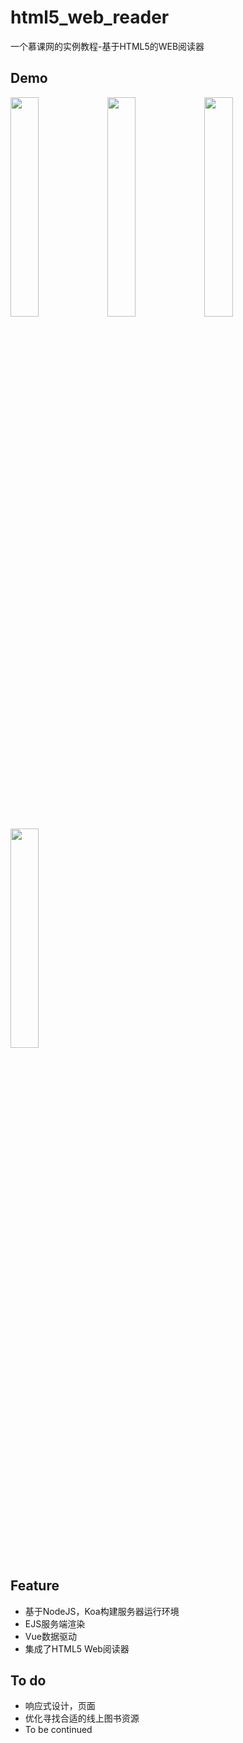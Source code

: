 # html5_web_reader
一个慕课网的实例教程-基于HTML5的WEB阅读器

## Demo
<img src="https://github.com/littlewin-wang/html5_web_reader/blob/master/preview/index.png?raw=true" width="30%" height="30%">
<img src="https://github.com/littlewin-wang/html5_web_reader/blob/master/preview/bookshelf.png?raw=true" width="30%" height="30%">
<img src="https://github.com/littlewin-wang/html5_web_reader/blob/master/preview/rank.png?raw=true" width="30%" height="30%">
<img src="https://github.com/littlewin-wang/html5_web_reader/blob/master/preview/user-info.png?raw=true" width="30%" height="30%">

## Feature

- 基于NodeJS，Koa构建服务器运行环境
- EJS服务端渲染
- Vue数据驱动
- 集成了HTML5 Web阅读器

## To do

- 响应式设计，页面
- 优化寻找合适的线上图书资源
- To be continued
